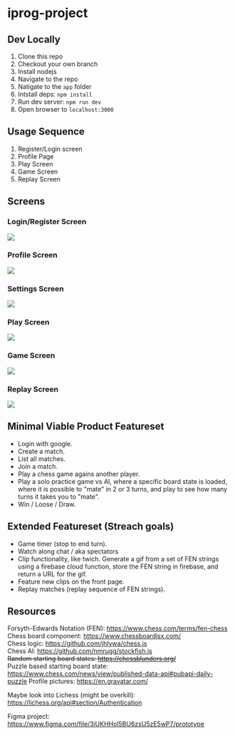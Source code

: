 # iprog-project

## Dev Locally

1. Clone this repo
2. Checkout your own branch
3. Install nodejs
4. Navigate to the repo
5. Natigate to the `app` folder
6. Intstall deps: `npm install`
7. Run dev server: `npm run dev`
8. Open browser to `localhost:3000` 

## Usage Sequence

1. Register/Login screen
2. Profile Page
3. Play Screen
4. Game Screen
5. Replay Screen

## Screens

### Login/Register Screen

![](./prototype/login_design.PNG)

### Profile Screen

![](./prototype/profile_design.PNG)

### Settings Screen

![](./prototype/settings_design.PNG)

### Play Screen

![](./prototype/play_design.PNG)

### Game Screen

![](./prototype/game_design.PNG)

### Replay Screen

![](./prototype/replay_design.PNG)


## Minimal Viable Product Featureset

* Login with google.
* Create a match.
* List all matches.
* Join a match.
* Play a chess game agains another player.
* Play a solo practice game vs AI, where a specific board state is loaded, where it is possible to "mate" in 2 or 3 turns, and play to see how many turns it takes you to "mate".
* Win / Loose / Draw.


## Extended Featureset (Streach goals)

* Game timer (stop to end turn).
* Watch along chat / aka spectators
* Clip functionality, like twich. Generate a gif from a set of FEN strings using a firebase cloud function, store the FEN string in firebase, and return a URL for the gif.
* Feature new clips on the front page.
* Replay matches (replay sequence of FEN strings).

## Resources

Forsyth-Edwards Notation (FEN): https://www.chess.com/terms/fen-chess <br>
Chess board component: https://www.chessboardjsx.com/ <br>
Chess logic: https://github.com/jhlywa/chess.js <br>
Chess AI: https://github.com/nmrugg/stockfish.js <br>
~~Random starting board states: https://chessblunders.org/ <br>~~
Puzzle based starting board state: https://www.chess.com/news/view/published-data-api#pubapi-daily-puzzle
Profile pictures: https://en.gravatar.com/ <br>

Maybe look into Lichess (might be overkill): https://lichess.org/api#section/Authentication

Figma project: https://www.figma.com/file/3iUKHHol5BU6zsU5zE5wP7/prototype <br>
